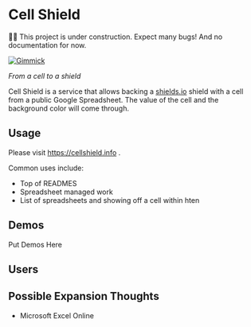 # Cell Shield

👷‍♂️ This project is under construction. Expect many bugs! And no documentation for now.

[![Gimmick](https://shields.io/endpoint?url=https%3A%2F%2Fcellshield.info%2Fgs%3FspreadSheetId%3D1HF_u-a4gQpUFO12kToJg3h7Iu8lD1yZrL3-POmsRrDE%26cellRange%3DA2)](https://docs.google.com/spreadsheets/d/1HF_u-a4gQpUFO12kToJg3h7Iu8lD1yZrL3-POmsRrDE/edit#gid=0&range=A2)


*From a cell to a shield*

Cell Shield is a service that allows backing a [shields.io][shio] shield with
a cell from a public Google Spreadsheet. The value of the cell and the background color will come through.

## Usage

Please visit https://cellshield.info .

Common uses include:

* Top of READMES
* Spreadsheet managed work
* List of spreadsheets and showing off a cell within hten

## Demos

Put Demos Here

## Users

## Possible Expansion Thoughts

* Microsoft Excel Online

[shio]: https://shields.io/
